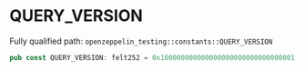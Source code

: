 # QUERY_VERSION

Fully qualified path: `openzeppelin_testing::constants::QUERY_VERSION`

```rust
pub const QUERY_VERSION: felt252 = 0x100000000000000000000000000000001;
```


